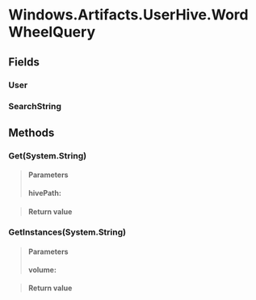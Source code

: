 ﻿


# Windows.Artifacts.UserHive.WordWheelQuery

## Fields

### User

### SearchString

## Methods


### Get(System.String)

> #### Parameters
> **hivePath:** 

> #### Return value
> 

### GetInstances(System.String)

> #### Parameters
> **volume:** 

> #### Return value
> 